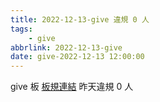 ```yaml
---
title: 2022-12-13-give 違規 0 人
tags:
    - give
abbrlink: 2022-12-13-give
date: give-2022-12-13 12:00:00
---
```

give 板 [板規連結](https://www.ptt.cc/bbs/give/M.1612495900.A.C32.html)
昨天違規 0 人
